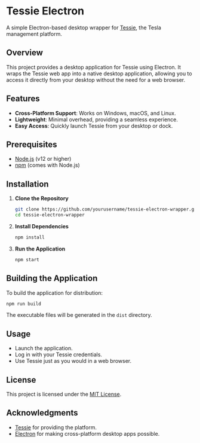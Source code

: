 # Tessie Electron

A simple Electron-based desktop wrapper for [Tessie](https://tessie.com/), the Tesla management platform.

## Overview

This project provides a desktop application for Tessie using Electron. It wraps the Tessie web app into a native desktop application, allowing you to access it directly from your desktop without the need for a web browser.

## Features

- **Cross-Platform Support**: Works on Windows, macOS, and Linux.
- **Lightweight**: Minimal overhead, providing a seamless experience.
- **Easy Access**: Quickly launch Tessie from your desktop or dock.

## Prerequisites

- [Node.js](https://nodejs.org/) (v12 or higher)
- [npm](https://www.npmjs.com/) (comes with Node.js)

## Installation

1. **Clone the Repository**

   ```bash
   git clone https://github.com/yourusername/tessie-electron-wrapper.git
   cd tessie-electron-wrapper
   ```

2. **Install Dependencies**

   ```bash
   npm install
   ```

3. **Run the Application**

   ```bash
   npm start
   ```

## Building the Application

To build the application for distribution:

```bash
npm run build
```

The executable files will be generated in the `dist` directory.

## Usage

- Launch the application.
- Log in with your Tessie credentials.
- Use Tessie just as you would in a web browser.

## License

This project is licensed under the [MIT License](LICENSE).

## Acknowledgments

- [Tessie](https://tessie.com/) for providing the platform.
- [Electron](https://www.electronjs.org/) for making cross-platform desktop apps possible.